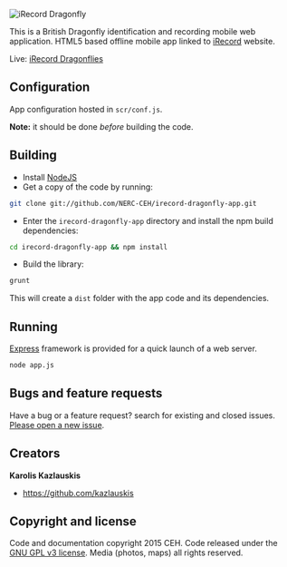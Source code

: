 ![iRecord Dragonfly](https://github.com/NERC-CEH/irecord-dragonfly-app/blob/master/src/images/app_logo.png)

This is a British Dragonfly identification and recording mobile web application. 
HTML5 based offline mobile app linked to [iRecord](http://www.brc.ac.uk/irecord/) website.

Live: [iRecord Dragonflies](http://www.irecord.org.uk/dragonflies)


## Configuration

App configuration hosted in `scr/conf.js`.

**Note:** it should be done *before* building the code.


## Building

- Install [NodeJS](http://nodejs.org/)
- Get a copy of the code by running:

```bash
git clone git://github.com/NERC-CEH/irecord-dragonfly-app.git
```

- Enter the `irecord-dragonfly-app` directory and install the npm build dependencies:

```bash
cd irecord-dragonfly-app && npm install
```

- Build the library: 

```bash
grunt
```

This will create a `dist` folder with the app code and its dependencies.


## Running

[Express](http://expressjs.com/) framework is provided for a quick launch of a web server.

```bash
node app.js
```


## Bugs and feature requests

Have a bug or a feature request? search for existing and closed issues. [Please open a new issue](https://github.com/NERC-CEH/mobile_dragonfly/issues).


## Creators

**Karolis Kazlauskis**

- <https://github.com/kazlauskis>


## Copyright and license

Code and documentation copyright 2015 CEH. Code released under the [GNU GPL v3 license](LICENSE).
Media (photos, maps) all rights reserved.
